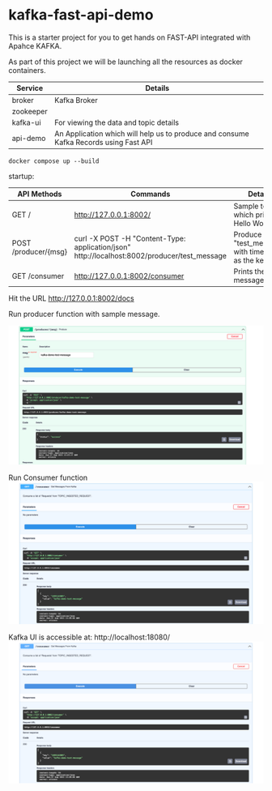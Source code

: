# kafka-fast-api-demo

This is a starter project for you to get hands on FAST-API integrated with Apahce KAFKA.

As part of this project we will be launching all the resources as docker containers.

| Service         | Details       |
| -------------        | ------------- |
| broker|Kafka Broker|
|zookeeper||
|kafka-ui| For viewing the data and topic details|
|api-demo|An Application which will help us to produce and consume Kafka Records using Fast API|


`docker compose up --build`

startup:

| API Methods          | Commands       | Details       |
| -------------        | ------------- | ------------- |
| GET /                | http://127.0.0.1:8002/  | Sample test which prints Hello World  |
| POST /producer/{msg} | curl -X POST -H "Content-Type: application/json"  http://localhost:8002/producer/test_message  |Produce the "test_message" with timestamp as the key|
| GET /consumer        | http://127.0.0.1:8002/consumer  |Prints the messages|

Hit the URL http://127.0.0.1:8002/docs

Run producer function with sample message.

![img_1.png](assets/img_1.png)

Run Consumer function
![img_2.png](assets/img_2.png)

Kafka UI is accessible at: http://localhost:18080/
![img.png](assets/img.png)
